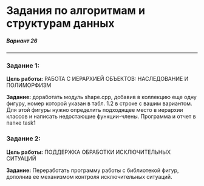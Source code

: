 # Задания по алгоритмам и структурам данных

##### Вариант 26

---

### Задание 1:

**Цель работы:** РАБОТА С ИЕРАРХИЕЙ ОБЪЕКТОВ:
НАСЛЕДОВАНИЕ И ПОЛИМОРФИЗМ

**Задание:** доработать модуль shape.cpp, добавив в коллекцию еще одну
фигуру, номер которой указан в табл. 1.2 в строке с вашим вариантом. Для
этой фигуры нужно определить подходящее место в иерархии классов
и написать недостающие функции-члены.
Программа и отчет в папке task1

### Задание 2:

**Цель работы:** ПОДДЕРЖКА ОБРАБОТКИ ИСКЛЮЧИТЕЛЬНЫХ СИТУАЦИЙ

**Задание:** Переработать программу работы с библиотекой фигур, дополнив ее
механизмом контроля исключительных ситуаций.
